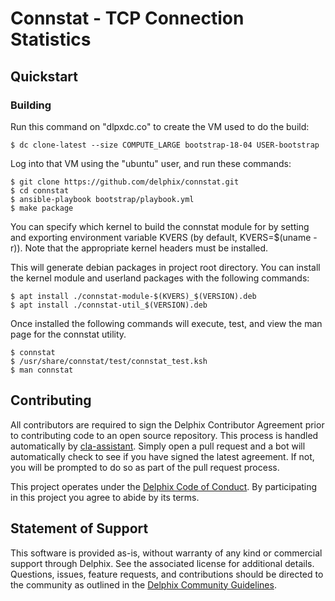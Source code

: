 # Connstat - TCP Connection Statistics

## Quickstart

### Building

Run this command on "dlpxdc.co" to create the VM used to do the build:

    $ dc clone-latest --size COMPUTE_LARGE bootstrap-18-04 USER-bootstrap

Log into that VM using the "ubuntu" user, and run these commands:

    $ git clone https://github.com/delphix/connstat.git
    $ cd connstat
    $ ansible-playbook bootstrap/playbook.yml
    $ make package

You can specify which kernel to build the connstat module for by setting and
exporting environment variable KVERS (by default, KVERS=$(uname -r)). Note that
the appropriate kernel headers must be installed.

This will generate debian packages in project root directory.  You
can install the kernel module and userland packages with the following
commands:

    $ apt install ./connstat-module-$(KVERS)_$(VERSION).deb
    $ apt install ./connstat-util_$(VERSION).deb

Once installed the following commands will execute, test, and view the
man page for the connstat utility.

    $ connstat
    $ /usr/share/connstat/test/connstat_test.ksh
    $ man connstat

## Contributing

All contributors are required to sign the Delphix Contributor Agreement prior
to contributing code to an open source repository. This process is handled
automatically by [cla-assistant](https://cla-assistant.io/). Simply open a pull
request and a bot will automatically check to see if you have signed the latest
agreement. If not, you will be prompted to do so as part of the pull request
process.

This project operates under the [Delphix Code of
Conduct](https://delphix.github.io/code-of-conduct.html). By participating in
this project you agree to abide by its terms.

## Statement of Support

This software is provided as-is, without warranty of any kind or commercial
support through Delphix. See the associated license for additional details.
Questions, issues, feature requests, and contributions should be directed to
the community as outlined in the [Delphix Community
Guidelines](https://delphix.github.io/community-guidelines.html).
